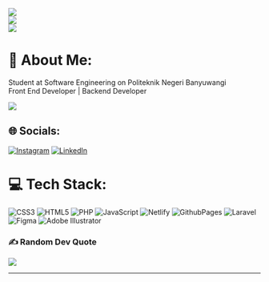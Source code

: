 
![](https://github-readme-stats.vercel.app/api?username=novanrohman&theme=radical&hide_border=false&include_all_commits=true&count_private=true)</br>
![](https://github-readme-stats.vercel.app/api/top-langs/?username=novanrohman&theme=radical&hide_border=false&include_all_commits=true&count_private=true&layout=compact)</br>
![](https://github-readme-streak-stats.herokuapp.com/?user=novanrohman&theme=radical&hide_border=false)

# 💫 About Me:
Student at Software Engineering on Politeknik Negeri Banyuwangi<br>Front End Developer | Backend Developer

[![](https://visitcount.itsvg.in/api?id=novanrohman&icon=1&color=0)](https://visitcount.itsvg.in)


## 🌐 Socials:
[![Instagram](https://img.shields.io/badge/Instagram-%23E4405F.svg?logo=Instagram&logoColor=white)](https://instagram.com/@novan_rohman) [![LinkedIn](https://img.shields.io/badge/LinkedIn-%230077B5.svg?logo=linkedin&logoColor=white)](https://linkedin.com/in/novan-rohman) 

# 💻 Tech Stack:
![CSS3](https://img.shields.io/badge/css3-%231572B6.svg?style=for-the-badge&logo=css3&logoColor=white) ![HTML5](https://img.shields.io/badge/html5-%23E34F26.svg?style=for-the-badge&logo=html5&logoColor=white) ![PHP](https://img.shields.io/badge/php-%23777BB4.svg?style=for-the-badge&logo=php&logoColor=white) ![JavaScript](https://img.shields.io/badge/javascript-%23323330.svg?style=for-the-badge&logo=javascript&logoColor=%23F7DF1E) ![Netlify](https://img.shields.io/badge/netlify-%23000000.svg?style=for-the-badge&logo=netlify&logoColor=#00C7B7) ![GithubPages](https://img.shields.io/badge/github%20pages-121013?style=for-the-badge&logo=github&logoColor=white) ![Laravel](https://img.shields.io/badge/laravel-%23FF2D20.svg?style=for-the-badge&logo=laravel&logoColor=white) ![Figma](https://img.shields.io/badge/figma-%23F24E1E.svg?style=for-the-badge&logo=figma&logoColor=white) ![Adobe Illustrator](https://img.shields.io/badge/adobe%20illustrator-%23FF9A00.svg?style=for-the-badge&logo=adobe%20illustrator&logoColor=white)



### ✍️ Random Dev Quote
![](https://quotes-github-readme.vercel.app/api?type=horizontal&theme=radical)

<!-- ### 🔝 Top Contributed Repo
![](https://github-contributor-stats.vercel.app/api?username=novanrohman&limit=5&theme=tokyonight&combine_all_yearly_contributions=true) -->

<!-- ### 😂 Random Dev Meme -->
<!--- <img src='https://randommeme-five.vercel.app/' style="height: 400px;"/> -->

---


<!-- Proudly created with GPRM ( https://gprm.itsvg.in ) -->
